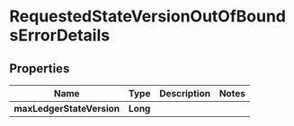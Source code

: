 

# RequestedStateVersionOutOfBoundsErrorDetails


## Properties

| Name | Type | Description | Notes |
|------------ | ------------- | ------------- | -------------|
|**maxLedgerStateVersion** | **Long** |  |  |



